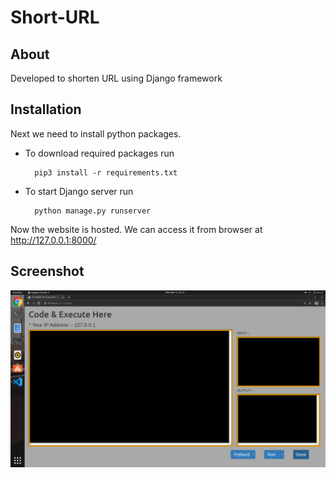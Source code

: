 # Short-URL
## About
Developed to shorten URL using Django framework

## Installation
 Next we need to install python packages.

* To download required packages run

		pip3 install -r requirements.txt

* To start Django server run

		python manage.py runserver 
 
 Now the website is hosted. We can access it from browser at http://127.0.0.1:8000/

## Screenshot
![Screenshot](https://github.com/karthik-hash/Online-Compiler-Using-Django/blob/master/Screenshot.png)

